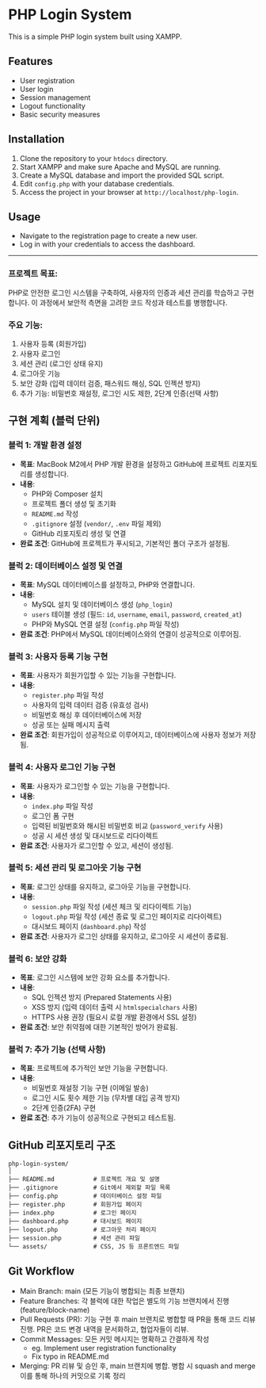 # PHP Login System

This is a simple PHP login system built using XAMPP.

## Features
- User registration
- User login
- Session management
- Logout functionality
- Basic security measures

## Installation
1. Clone the repository to your `htdocs` directory.
2. Start XAMPP and make sure Apache and MySQL are running.
3. Create a MySQL database and import the provided SQL script.
4. Edit `config.php` with your database credentials.
5. Access the project in your browser at `http://localhost/php-login`.

## Usage
- Navigate to the registration page to create a new user.
- Log in with your credentials to access the dashboard.

--- 

### 프로젝트 목표:  
PHP로 안전한 로그인 시스템을 구축하여, 사용자의 인증과 세션 관리를 학습하고 구현합니다. 이 과정에서 보안적 측면을 고려한 코드 작성과 테스트를 병행합니다.

### 주요 기능:
1. 사용자 등록 (회원가입)
2. 사용자 로그인
3. 세션 관리 (로그인 상태 유지)
4. 로그아웃 기능
5. 보안 강화 (입력 데이터 검증, 패스워드 해싱, SQL 인젝션 방지)
6. 추가 기능: 비밀번호 재설정, 로그인 시도 제한, 2단계 인증(선택 사항)

## 구현 계획 (블럭 단위)

### 블럭 1: 개발 환경 설정
- **목표**: MacBook M2에서 PHP 개발 환경을 설정하고 GitHub에 프로젝트 리포지토리를 생성합니다.
- **내용**:
  - PHP와 Composer 설치
  - 프로젝트 폴더 생성 및 초기화
  - `README.md` 작성
  - `.gitignore` 설정 (`vendor/`, `.env` 파일 제외)
  - GitHub 리포지토리 생성 및 연결
- **완료 조건**: GitHub에 프로젝트가 푸시되고, 기본적인 폴더 구조가 설정됨.

### 블럭 2: 데이터베이스 설정 및 연결
- **목표**: MySQL 데이터베이스를 설정하고, PHP와 연결합니다.
- **내용**:
  - MySQL 설치 및 데이터베이스 생성 (`php_login`)
  - `users` 테이블 생성 (필드: `id`, `username`, `email`, `password`, `created_at`)
  - PHP와 MySQL 연결 설정 (`config.php` 파일 작성)
- **완료 조건**: PHP에서 MySQL 데이터베이스와의 연결이 성공적으로 이루어짐.

### 블럭 3: 사용자 등록 기능 구현
- **목표**: 사용자가 회원가입할 수 있는 기능을 구현합니다.
- **내용**:
  - `register.php` 파일 작성
  - 사용자의 입력 데이터 검증 (유효성 검사)
  - 비밀번호 해싱 후 데이터베이스에 저장
  - 성공 또는 실패 메시지 출력
- **완료 조건**: 회원가입이 성공적으로 이루어지고, 데이터베이스에 사용자 정보가 저장됨.

### 블럭 4: 사용자 로그인 기능 구현
- **목표**: 사용자가 로그인할 수 있는 기능을 구현합니다.
- **내용**:
  - `index.php` 파일 작성
  - 로그인 폼 구현
  - 입력된 비밀번호와 해시된 비밀번호 비교 (`password_verify` 사용)
  - 성공 시 세션 생성 및 대시보드로 리다이렉트
- **완료 조건**: 사용자가 로그인할 수 있고, 세션이 생성됨.

### 블럭 5: 세션 관리 및 로그아웃 기능 구현
- **목표**: 로그인 상태를 유지하고, 로그아웃 기능을 구현합니다.
- **내용**:
  - `session.php` 파일 작성 (세션 체크 및 리다이렉트 기능)
  - `logout.php` 파일 작성 (세션 종료 및 로그인 페이지로 리다이렉트)
  - 대시보드 페이지 (`dashboard.php`) 작성
- **완료 조건**: 사용자가 로그인 상태를 유지하고, 로그아웃 시 세션이 종료됨.

### 블럭 6: 보안 강화
- **목표**: 로그인 시스템에 보안 강화 요소를 추가합니다.
- **내용**:
  - SQL 인젝션 방지 (Prepared Statements 사용)
  - XSS 방지 (입력 데이터 출력 시 `htmlspecialchars` 사용)
  - HTTPS 사용 권장 (필요시 로컬 개발 환경에서 SSL 설정)
- **완료 조건**: 보안 취약점에 대한 기본적인 방어가 완료됨.

### 블럭 7: 추가 기능 (선택 사항)
- **목표**: 프로젝트에 추가적인 보안 기능을 구현합니다.
- **내용**:
  - 비밀번호 재설정 기능 구현 (이메일 발송)
  - 로그인 시도 횟수 제한 기능 (무차별 대입 공격 방지)
  - 2단계 인증(2FA) 구현
- **완료 조건**: 추가 기능이 성공적으로 구현되고 테스트됨.

## GitHub 리포지토리 구조
```
php-login-system/
│
├── README.md           # 프로젝트 개요 및 설명
├── .gitignore          # Git에서 제외할 파일 목록
├── config.php          # 데이터베이스 설정 파일
├── register.php        # 회원가입 페이지
├── index.php           # 로그인 페이지
├── dashboard.php       # 대시보드 페이지
├── logout.php          # 로그아웃 처리 페이지
├── session.php         # 세션 관리 파일
└── assets/             # CSS, JS 등 프론트엔드 파일
```
## Git Workflow

- Main Branch: main (모든 기능이 병합되는 최종 브랜치)
- Feature Branches: 각 블럭에 대한 작업은 별도의 기능 브랜치에서 진행 (feature/block-name)
- Pull Requests (PR): 기능 구현 후 main 브랜치로 병합할 때 PR을 통해 코드 리뷰 진행. PR은 코드 변경 내역을 문서화하고, 협업자들이 리뷰.
- Commit Messages: 모든 커밋 메시지는 명확하고 간결하게 작성
  - eg. Implement user registration functionality
  - Fix typo in README.md
- Merging: PR 리뷰 및 승인 후, main 브랜치에 병합. 병합 시 squash and merge 이를 통해 하나의 커밋으로 기록 정리

